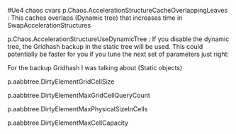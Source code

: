 
#Ue4 chaos cvars
p.Chaos.AccelerationStructureCacheOverlappingLeaves : This caches overlaps (Dynamic tree) that increases time in SwapAccelerationStructures

p.Chaos.AccelerationStructureUseDynamicTree : If you disable the dynamic tree, the Gridhash backup in the static tree will be used. This could potentially be faster for you if you tune the next set of parameters just right:

 

For the backup Gridhash I was talking about (Static objects)

p.aabbtree.DirtyElementGridCellSize

p.aabbtree.DirtyElementMaxGridCellQueryCount

p.aabbtree.DirtyElementMaxPhysicalSizeInCells

p.aabbtree.DirtyElementMaxCellCapacity